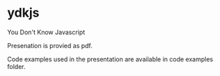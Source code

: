 # ydkjs
You Don't Know Javascript


Presenation is provied as pdf.

Code examples used in the presentation are available in code examples folder.
